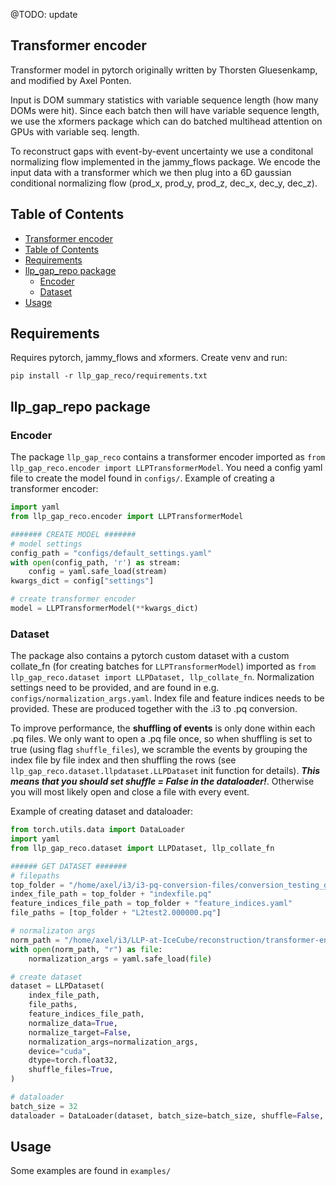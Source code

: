@TODO: update

## Transformer encoder
Transformer model in pytorch originally written by Thorsten Gluesenkamp, and modified by Axel Ponten.

Input is DOM summary statistics with variable sequence length (how many DOMs were hit). Since each batch then will have variable sequence length, we use the xformers package which can do batched multihead attention on GPUs with variable seq. length.

To reconstruct gaps with event-by-event uncertainty we use a conditonal normalizing flow implemented in the jammy_flows package. We encode the input data with a transformer which we then plug into a 6D gaussian conditional normalizing flow (prod_x, prod_y, prod_z, dec_x, dec_y, dec_z).

## Table of Contents

- [Transformer encoder](#transformer-encoder)
- [Table of Contents](#table-of-contents)
- [Requirements](#requirements)
- [llp\_gap\_repo package](#llp_gap_repo-package)
  - [Encoder](#encoder)
  - [Dataset](#dataset)
- [Usage](#usage)

## Requirements

Requires pytorch, jammy_flows and xformers. Create venv and run:

```ssh
pip install -r llp_gap_reco/requirements.txt
```

## llp_gap_repo package

### Encoder
The package `llp_gap_reco` contains a transformer encoder imported as `from llp_gap_reco.encoder import LLPTransformerModel`. You need a config yaml file to create the model found in `configs/`. Example of creating a transformer encoder:

```python
import yaml
from llp_gap_reco.encoder import LLPTransformerModel

####### CREATE MODEL #######
# model settings
config_path = "configs/default_settings.yaml"
with open(config_path, 'r') as stream:
    config = yaml.safe_load(stream)
kwargs_dict = config["settings"]

# create transformer encoder
model = LLPTransformerModel(**kwargs_dict)
```

### Dataset
The package also contains a pytorch custom dataset with a custom collate_fn (for creating batches for `LLPTransformerModel`) imported as `from llp_gap_reco.dataset import LLPDataset, llp_collate_fn`. Normalization settings need to be provided, and are found in e.g. `configs/normalization_args.yaml`. Index file and feature indices needs to be provided. These are produced together with the .i3 to .pq conversion.

To improve performance, the **shuffling of events** is only done within each .pq files. We only want to open a .pq file once, so when shuffling is set to true (using flag `shuffle_files`), we scramble the events by grouping the index file by file index and then shuffling the rows (see `llp_gap_reco.dataset.llpdataset.LLPDataset` init function for details). ***This means that you should set shuffle = False in the dataloader!***. Otherwise you will most likely open and close a file with every event.

Example of creating dataset and dataloader:

```python
from torch.utils.data import DataLoader
import yaml
from llp_gap_reco.dataset import LLPDataset, llp_collate_fn

###### GET DATASET #######
# filepaths
top_folder = "/home/axel/i3/i3-pq-conversion-files/conversion_testing_ground/"
index_file_path = top_folder + "indexfile.pq"
feature_indices_file_path = top_folder + "feature_indices.yaml"
file_paths = [top_folder + "L2test2.000000.pq"]

# normalizaton args
norm_path = "/home/axel/i3/LLP-at-IceCube/reconstruction/transformer-encoder/configs/normalization_args.yaml"
with open(norm_path, "r") as file:
    normalization_args = yaml.safe_load(file)

# create dataset
dataset = LLPDataset(
    index_file_path,
    file_paths,
    feature_indices_file_path,
    normalize_data=True,
    normalize_target=False,
    normalization_args=normalization_args,
    device="cuda",
    dtype=torch.float32,
    shuffle_files=True,
)

# dataloader
batch_size = 32
dataloader = DataLoader(dataset, batch_size=batch_size, shuffle=False, collate_fn=llp_collate_fn)
```

## Usage

Some examples are found in `examples/`